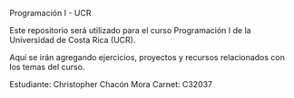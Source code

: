 Programación I - UCR

Este repositorio será utilizado para el curso Programación I de la Universidad de Costa Rica (UCR).

Aquí se irán agregando ejercicios, proyectos y recursos relacionados con los temas del curso.

Estudiante: Christopher Chacón Mora
Carnet: C32037

